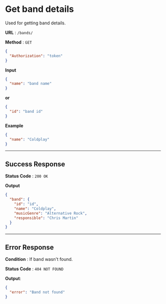 # Get band details

Used for getting band details.

**URL** : `/bands/`

**Method** : `GET`

```json
{
  "Authorization": "token"
}
```

**Input**

```json
{
  "name": "band name"
}
```

**or**

```json
{
  "id": "band id"
}
```

**Example**

```json
{
  "name": "Coldplay"
}
```

---

## Success Response

**Status Code** : `200 OK`

**Output**

```json
{
  "band": {
    "id": "id",
    "name": "Coldplay",
    "musicGenre": "Alternative Rock",
    "responsible": "Chris Martin"
  }
}
```

---

## Error Response

**Condition** : If band wasn't found.

**Status Code** : `404 NOT FOUND`

**Output**:

```json
{
  "error": "Band not found"
}
```
